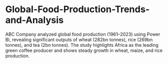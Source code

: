 # Global-Food-Production-Trends-and-Analysis
ABC Company analyzed global food production (1961–2023) using Power BI, revealing significant outputs of wheat (282bn tonnes), rice (269bn tonnes), and tea (2bn tonnes). The study highlights Africa as the leading green coffee producer and shows steady growth in wheat, maize, and rice production.
